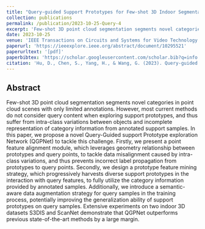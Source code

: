 ```yaml
---
title: "Query-guided Support Prototypes for Few-shot 3D Indoor Segmentation"
collection: publications
permalink: /publication/2023-10-25-Query-4
excerpt: 'Few-shot 3D point cloud segmentation segments novel categories in point cloud scenes with only limited annotations. However, most current methods do not consider query content when exploring support prototypes, and thus suffer from intra-class variations between objects and incomplete representation of category information from annotated support samples. ...'
date: 2023-10-25
venue: 'IEEE Transactions on Circuits and Systems for Video Technology'
paperurl: 'https://ieeexplore.ieee.org/abstract/document/10295521'
paperurltext: '[pdf]'
paperbibtex: 'https://scholar.googleusercontent.com/scholar.bib?q=info:fwpR12sHsZEJ:scholar.google.com/&output=citation&scisdr=ClEU8UAgELqZw3KkvCw:AFWwaeYAAAAAZdmipCxgmvALmcWltDHAyVuM-0g&scisig=AFWwaeYAAAAAZdmipGT6_Ngz71WNQTIpEsTQliw&scisf=4&ct=citation&cd=-1&hl=en'
citation: 'Hu, D., Chen, S., Yang, H., & Wang, G. (2023). Query-guided Support Prototypes for Few-shot 3D Indoor Segmentation. IEEE Transactions on Circuits and Systems for Video Technology.'
---
```

## Abstract

Few-shot 3D point cloud segmentation segments novel categories in point cloud scenes with only limited annotations. However, most current methods do not consider query content when exploring support prototypes, and thus suffer from intra-class variations between objects and incomplete representation of category information from annotated support samples. In this paper, we propose a novel Query-Guided support Prototype exploration Network (QGPNet) to tackle this challenge. Firstly, we present a point feature alignment module, which leverages geometry relationship between prototypes and query points, to tackle data misalignment caused by intra-class variations, and thus prevents incorrect label propagation from prototypes to query points. Secondly, we design a prototype feature mining strategy, which progressively harvests diverse support prototypes in the interaction with query features, to fully utilize the category information provided by annotated samples. Additionally, we introduce a semantic-aware data augmentation strategy for query samples in the training process, potentially improving the generalization ability of support prototypes on query samples. Extensive experiments on two indoor 3D datasets S3DIS and ScanNet demonstrate that QGPNet outperforms previous state-of-the-art methods by a large margin.
